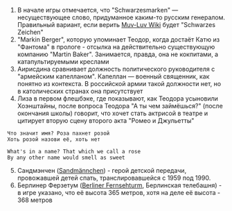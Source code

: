 1. В начале игры отмечается, что "Schwarzesmarken" — несуществующее слово, придуманное каким-то русским генералом. Правильный вариант, если верить [Muv-Luv Wiki](https://muvluv.fandom.com/wiki/666th_Schwarzesmarken_TSF_Squadron) будет "Schwarzes Zeichen"
2. "Markin Berger", которую упоминает Теодор, когда достаёт Катю из "Фантома" в прологе - отсылка на действительно существующую компанию "Martin Baker". Занимается, правда, она не кокпитами, а катапультируемыми креслами
3. Аирисдина сравнивает должность политического руководителя с "армейским капелланом". Капеллан — военный священник, как понятно из контекста. В российской армии такой должности нет, но в католических странах она присутствует
4. Лиза в первом флешбэке, где показывают, как Теодора усыновили Хоэнштайны, после вопроса Теодора "А ты чем займёшься?" (после окончания школы) говорит, что хочет стать актрисой в театре и цитирует вторую сцену второго акта "Ромео и Джульетты"
 
 ```
 Что значит имя? Роза пахнет розой 
 Хоть розой назови её, хоть нет 

What's in a name? That which we call a rose  
By any other name would smell as sweet
```

 5. Сандмэнчен ([Sandmännchen](https://en.wikipedia.org/wiki/Sandm%C3%A4nnchen)) - герой детской передачи, провожавшей детей спать, транслировавшейся с 1959 под 1990.
 6. Берлинер Ферзетум ([Berliner Fernsehturm](https://ru.wikipedia.org/wiki/%D0%91%D0%B5%D1%80%D0%BB%D0%B8%D0%BD%D1%81%D0%BA%D0%B0%D1%8F_%D1%82%D0%B5%D0%BB%D0%B5%D0%B1%D0%B0%D1%88%D0%BD%D1%8F), Берлинская телебашня) - в игре указано, что её высота 365 метров, хотя на деле её высота - 368 метров